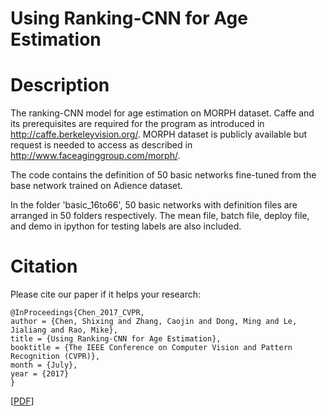# Using Ranking-CNN for Age Estimation

# Description

The ranking-CNN model for age estimation on MORPH dataset. Caffe and its prerequisites are required for the program as introduced in http://caffe.berkeleyvision.org/. MORPH dataset is publicly available but request is needed to access as described in http://www.faceaginggroup.com/morph/.

The code contains the definition of 50 basic networks fine-tuned from the base network trained on Adience dataset.

In the folder 'basic_16to66', 50 basic networks with definition files are arranged in 50 folders respectively. The mean file, batch file, deploy file, and demo in ipython for testing labels are also included.

# Citation

Please cite our paper if it helps your research:

<pre><code>@InProceedings{Chen_2017_CVPR,
author = {Chen, Shixing and Zhang, Caojin and Dong, Ming and Le, Jialiang and Rao, Mike},
title = {Using Ranking-CNN for Age Estimation},
booktitle = {The IEEE Conference on Computer Vision and Pattern Recognition (CVPR)},
month = {July},
year = {2017}
}</code></pre>

[[PDF](http://openaccess.thecvf.com/content_cvpr_2017/papers/Chen_Using_Ranking-CNN_for_CVPR_2017_paper.pdf)] 
